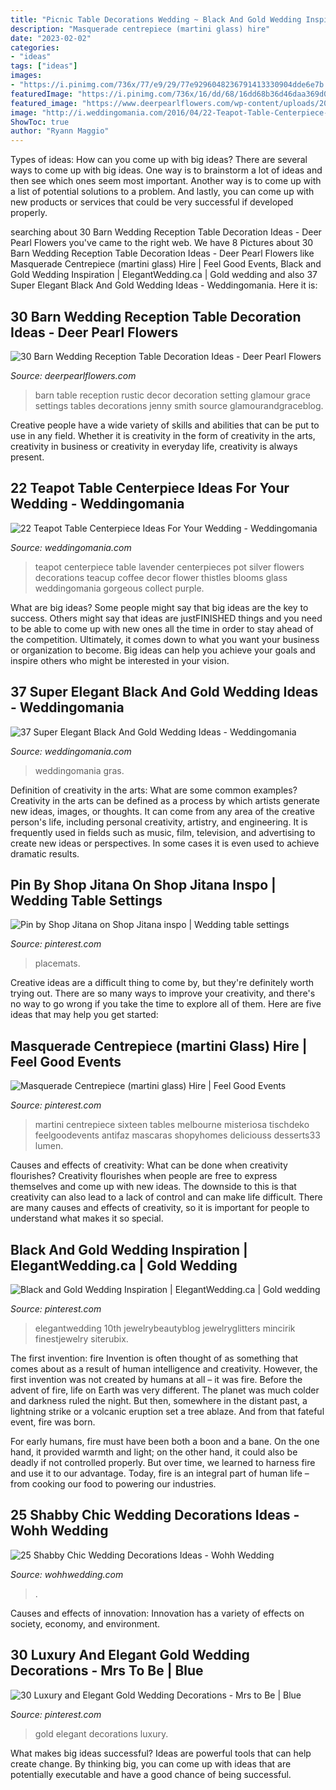 ```yaml
---
title: "Picnic Table Decorations Wedding ~ Black And Gold Wedding Inspiration"
description: "Masquerade centrepiece (martini glass) hire"
date: "2023-02-02"
categories:
- "ideas"
tags: ["ideas"]
images:
- "https://i.pinimg.com/736x/77/e9/29/77e9296048236791413330904dde6e7b.jpg"
featuredImage: "https://i.pinimg.com/736x/16/dd/68/16dd68b36d46daa369d0c0dfeb8cf370.jpg"
featured_image: "https://www.deerpearlflowers.com/wp-content/uploads/2015/04/vintage-barn-wedding-table-setting-ideas.jpg"
image: "http://i.weddingomania.com/2016/04/22-Teapot-Table-Centerpiece-Ideas-For-Your-Wedding-17.jpg"
ShowToc: true
author: "Ryann Maggio"
---
```



Types of ideas: How can you come up with big ideas?
There are several ways to come up with big ideas. One way is to brainstorm a lot of ideas and then see which ones seem most important. Another way is to come up with a list of potential solutions to a problem. And lastly, you can come up with new products or services that could be very successful if developed properly.

	

		
searching about 30 Barn Wedding Reception Table Decoration Ideas - Deer Pearl Flowers you've came to the right web. We have 8 Pictures about 30 Barn Wedding Reception Table Decoration Ideas - Deer Pearl Flowers like Masquerade Centrepiece (martini glass) Hire | Feel Good Events, Black and Gold Wedding Inspiration | ElegantWedding.ca | Gold wedding and also 37 Super Elegant Black And Gold Wedding Ideas - Weddingomania. Here it is:
		
    
## 30 Barn Wedding Reception Table Decoration Ideas - Deer Pearl Flowers

<img loading=lazy src="https://www.deerpearlflowers.com/wp-content/uploads/2015/04/vintage-barn-wedding-table-setting-ideas.jpg" onerror="this.onerror=null;this.src='https://tse1.mm.bing.net/th?id=OIP.spZNgsHAYxt5W_SGdXfTjgHaLH&amp;pid=15.1';" alt="30 Barn Wedding Reception Table Decoration Ideas - Deer Pearl Flowers">

_Source: deerpearlflowers.com_

>barn table reception rustic decor decoration setting glamour grace settings tables decorations jenny smith source glamourandgraceblog. 

	

Creative people have a wide variety of skills and abilities that can be put to use in any field. Whether it is creativity in the form of creativity in the arts, creativity in business or creativity in everyday life, creativity is always present.

    
## 22 Teapot Table Centerpiece Ideas For Your Wedding - Weddingomania

<img loading=lazy src="http://i.weddingomania.com/2016/04/22-Teapot-Table-Centerpiece-Ideas-For-Your-Wedding-17.jpg" onerror="this.onerror=null;this.src='https://tse2.mm.bing.net/th?id=OIP.zoFilbVqz37furQhdT25nwAAAA&amp;pid=15.1';" alt="22 Teapot Table Centerpiece Ideas For Your Wedding - Weddingomania">

_Source: weddingomania.com_

>teapot centerpiece table lavender centerpieces pot silver flowers decorations teacup coffee decor flower thistles blooms glass weddingomania gorgeous collect purple. 

	

What are big ideas?
Some people might say that big ideas are the key to success. Others might say that ideas are justFINISHED things and you need to be able to come up with new ones all the time in order to stay ahead of the competition. Ultimately, it comes down to what you want your business or organization to become. Big ideas can help you achieve your goals and inspire others who might be interested in your vision.

    
## 37 Super Elegant Black And Gold Wedding Ideas - Weddingomania

<img loading=lazy src="https://i.weddingomania.com/elegant-black-and-gold-wedding-ideas-30.jpg" onerror="this.onerror=null;this.src='https://tse2.mm.bing.net/th?id=OIP.t-DRdOkeuGwLM-oqltybNAHaLH&amp;pid=15.1';" alt="37 Super Elegant Black And Gold Wedding Ideas - Weddingomania">

_Source: weddingomania.com_

>weddingomania gras. 

	

Definition of creativity in the arts: What are some common examples?
Creativity in the arts can be defined as a process by which artists generate new ideas, images, or thoughts. It can come from any area of the creative person's life, including personal creativity, artistry, and engineering. It is frequently used in fields such as music, film, television, and advertising to create new ideas or perspectives. In some cases it is even used to achieve dramatic results.

    
## Pin By Shop Jitana On Shop Jitana Inspo | Wedding Table Settings

<img loading=lazy src="https://i.pinimg.com/736x/2a/ab/b2/2aabb26aaa405c6456f180082b62c461.jpg" onerror="this.onerror=null;this.src='https://tse1.mm.bing.net/th?id=OIP.ALd-COBNnL01e__WVnMeVwHaLH&amp;pid=15.1';" alt="Pin by Shop Jitana on Shop Jitana inspo | Wedding table settings">

_Source: pinterest.com_

>placemats. 

	

Creative ideas are a difficult thing to come by, but they're definitely worth trying out. There are so many ways to improve your creativity, and there's no way to go wrong if you take the time to explore all of them. Here are five ideas that may help you get started: 

    
## Masquerade Centrepiece (martini Glass) Hire | Feel Good Events

<img loading=lazy src="https://i.pinimg.com/736x/16/dd/68/16dd68b36d46daa369d0c0dfeb8cf370.jpg" onerror="this.onerror=null;this.src='https://tse4.mm.bing.net/th?id=OIP.bsi6dOuc7HVunCkvi_W7MwHaLH&amp;pid=15.1';" alt="Masquerade Centrepiece (martini glass) Hire | Feel Good Events">

_Source: pinterest.com_

>martini centrepiece sixteen tables melbourne misteriosa tischdeko feelgoodevents antifaz mascaras shopyhomes deliciouss desserts33 lumen. 

	

Causes and effects of creativity: What can be done when creativity flourishes?
Creativity flourishes when people are free to express themselves and come up with new ideas. The downside to this is that creativity can also lead to a lack of control and can make life difficult. There are many causes and effects of creativity, so it is important for people to understand what makes it so special.

    
## Black And Gold Wedding Inspiration | ElegantWedding.ca | Gold Wedding

<img loading=lazy src="https://i.pinimg.com/736x/77/e9/29/77e9296048236791413330904dde6e7b.jpg" onerror="this.onerror=null;this.src='https://tse4.mm.bing.net/th?id=OIP.ZIlYcPGRTX1M5MYNwXvlfAHaLG&amp;pid=15.1';" alt="Black and Gold Wedding Inspiration | ElegantWedding.ca | Gold wedding">

_Source: pinterest.com_

>elegantwedding 10th jewelrybeautyblog jewelryglitters mincirik finestjewelry siterubix. 

	

The first invention: fire
Invention is often thought of as something that comes about as a result of human intelligence and creativity. However, the first invention was not created by humans at all – it was fire.
Before the advent of fire, life on Earth was very different. The planet was much colder and darkness ruled the night. But then, somewhere in the distant past, a lightning strike or a volcanic eruption set a tree ablaze. And from that fateful event, fire was born.

For early humans, fire must have been both a boon and a bane. On the one hand, it provided warmth and light; on the other hand, it could also be deadly if not controlled properly. But over time, we learned to harness fire and use it to our advantage. Today, fire is an integral part of human life – from cooking our food to powering our industries.

    
## 25 Shabby Chic Wedding Decorations Ideas - Wohh Wedding

<img loading=lazy src="https://www.wohhwedding.com/wp-content/uploads/2016/05/Vintage-Shabby-Chic-Wedding-Decorations-Ideas.jpg" onerror="this.onerror=null;this.src='https://tse3.mm.bing.net/th?id=OIP.HLBevdka6-oJiVQX7Gin-QHaLH&amp;pid=15.1';" alt="25 Shabby Chic Wedding Decorations Ideas - Wohh Wedding">

_Source: wohhwedding.com_

>. 

	

Causes and effects of innovation:
Innovation has a variety of effects on society, economy, and environment.

    
## 30 Luxury And Elegant Gold Wedding Decorations - Mrs To Be | Blue

<img loading=lazy src="https://i.pinimg.com/736x/81/2c/fb/812cfb0105ad014882bc3cce4ec7326d.jpg" onerror="this.onerror=null;this.src='https://tse2.mm.bing.net/th?id=OIP.fMqRnCjv3K_BH15wsPJF4wHaLE&amp;pid=15.1';" alt="30 Luxury and Elegant Gold Wedding Decorations - Mrs to Be | Blue">

_Source: pinterest.com_

>gold elegant decorations luxury. 

	

What makes big ideas successful?
Ideas are powerful tools that can help create change. By thinking big, you can come up with ideas that are potentially executable and have a good chance of being successful.

